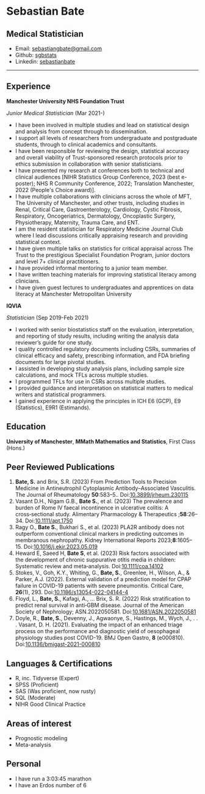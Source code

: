 # Sebastian Bate
## Medical Statistician
* Email: [sebastiangbate@gmail.com](mailto:sebastiangbate@gmail.com)
* Github: [sgbstats](https://github.com/sgbstats)
* Linkedin: [sebastianbate](https://www.linkedin.com/in/sebastianbate/)

---

## Experience

**Manchester University NHS Foundation Trust**

*Junior Medical Statistician* (Mar 2021-) 

* I have been involved in multiple studies and lead on statistical design and analysis from concept through to dissemination.
* I support all levels of researchers from undergraduate and postgraduate students, through to clinical academics and consultants.
* I have been responsible for reviewing the design, statistical accuracy and overall viability of Trust-sponsored research protocols prior to ethics submission in collaboration with senior statisticians.
* I have presented my research at conferences both to technical and clinical audiences [NIHR Statistics Group Conference, 2023 (best e-poster); NHS R Community Conference, 2022; Translation Manchester, 2022 (People's Choice award)].
* I have multiple collaborations with clinicians across the whole of MFT, The University of Manchester, and other trusts, including studies in Renal, Critical Care, Gastroenterology, Cardiology, Cystic Fibrosis, Respiratory, Oncogeriatrics, Dermatology, Oncoplastic Surgery, Physiotherapy, Maternity, Trauma Care, and ENT.
* I am the resident statistician for Respiratory Medicine Journal Club where I lead discussions critically appraising research and providing statistical context.
* I have given multiple talks on statistics for critical appraisal across The Trust to the prestigious Specialist Foundation Program, junior doctors and level 7+ clinical practitioners.
* I have provided informal mentoring to a junior team member.
* I have written teaching materials for improving statistical literacy among clinicians.
* I have given guest lectures to undergraduates and apprentices on data literacy at Manchester Metropolitan University

**IQVIA**

*Statistician* (Sep 2019-Feb 2021)

* I worked with senior biostatistics staff on the evaluation, interpretation, and reporting of study results, including writing the analysis data reviewer’s guide for one study.
* I quality controlled regulatory documents including CSRs, summaries of clinical efficacy and safety, prescribing information, and FDA briefing documents for large pivotal studies.
* I assisted in developing study analysis plans, including sample size calculations, and mock TFLs across multiple studies.
* I programmed TFLs for use in CSRs across multiple studies.
* I provided guidance and interpretation on statistical matters to medical writers and statistical programmers.
* I gained experience in applying the principles in ICH E6 (GCP), E9 (Statistics), E9R1 (Estimands).

## Education

**University of Manchester**, **MMath Mathematics and Statistics**, First Class (Hons.)

## Peer Reviewed Publications
1. **Bate, S.** and Brix, S.R. (2023) From Prediction Tools to Precision Medicine in Antineutrophil Cytoplasmic Antibody–Associated Vasculitis. The Journal of Rheumatology **50**:583–5.. Doi:[10.3899/jrheum.230115](https://doi.org/10.3899/jrheum.230115)
1. Vasant D.H., Nigam G.B., **Bate S.**, et al. (2023) The prevalence and burden of Rome IV faecal incontinence in ulcerative colitis: A cross‑sectional study. Alimentary Pharmacology & Therapeutics ;**58**:26–34. Doi:[10.1111/apt.1750](https://doi.org/10.1111/apt.1750)
3. Ragy O., **Bate S.**, Bukhari S., et al. (2023) PLA2R antibody does not outperform conventional clinical markers in predicting outcomes in membranous nephropathy. Kidney International Reports 2023;**8**:1605–15. Doi:[10.1016/j.ekir.2023.05.019](https://doi.org/10.1016/j.ekir.2023.05.019)
1. Heward E, Saeed H, **Bate S**, et al. (2023) Risk factors associated with the development of chronic suppurative otitis media in children: Systematic review and meta‑analysis. Doi:[10.1111/coa.14102](https://doi.org/10.1111/coa.14102)
1. Stokes, V., Goh, K.Y., Whiting, G., **Bate, S.**, Greenlee, H., Wilson, A., & Parker, A.J. (2022). External validation of a prediction model for CPAP failure in COVID-19 patients with severe pneumonitis. Critical Care, **26**(1), 293. Doi:[10.1186/s13054-022-04144-4](https://doi.org/10.1186/s13054-022-04144-4) 
2. Floyd, L., **Bate, S.**, Kafagi, A., ... Brix, S. R. (2022) Risk stratification to predict renal survival in anti‑GBM disease. Journal of the American Society of Nephrology; ASN.2022050581.  Doi:[10.1681/ASN.2022050581](https://doi.org/0.1681/ASN.2022050581)
3. Doyle, R., **Bate, S.**, Devenny, J., Agwaonye, S., Hastings, M., Wych, J., . . . Vasant, D. H. (2021). Evaluating the impact of an enhanced triage process on the performance and diagnostic yield of oesophageal physiology studies post COVID-19. BMJ Open Gastro, **8** (e000810). Doi:[10.1136/bmjgast-2021-000810](https://doi.org/10.1136/bmjgast-2021-000810) 


## Languages & Certifications

* R, inc. Tidyverse (Expert)
* SPSS (Proficient)
* SAS (Was proficient, now rusty)
* SQL (Moderate)
* NIHR Good Clinical Practice

## Areas of interest
* Prognostic modeling
* Meta-analysis

## Personal

* I have run a 3:03:45 marathon
* I have an Erdos number of 6

